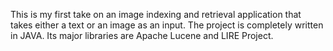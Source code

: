This is my first take on an image indexing and retrieval application that takes either a text or an image as an input. The project is completely written in JAVA. Its major libraries are Apache Lucene and LIRE Project.
